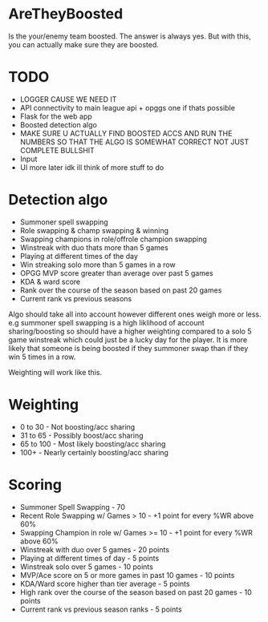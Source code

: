 # AreTheyBoosted 
Is the your/enemy team boosted. The answer is always yes. But with this, you can actually make sure they are boosted.

# TODO
* LOGGER CAUSE WE NEED IT
* API connectivity to main league api + opggs one if thats possible
* Flask for the web app
* Boosted detection algo
* MAKE SURE U ACTUALLY FIND BOOSTED ACCS AND RUN THE NUMBERS SO THAT THE ALGO IS SOMEWHAT CORRECT NOT JUST COMPLETE BULLSHIT
* Input
* UI
more later idk ill think of more stuff to do

# Detection algo
* Summoner spell swapping
* Role swapping & champ swapping & winning
* Swapping champions in role/offrole champion swapping
* Winstreak with duo thats more than 5 games
* Playing at different times of the day
* Win streaking solo more than 5 games in a row
* OPGG MVP score greater than average over past 5 games
* KDA & ward score
* Rank over the course of the season based on past 20 games
* Current rank vs previous seasons

Algo should take all into account however different ones weigh more or less. e.g summoner spell swapping is a high liklihood of account sharing/boosting so should have a higher weighting compared to a solo 5 game winstreak which could just be a lucky day for the player. It is more likely that someone is being boosted if they summoner swap than if they win 5 times in a row. 

Weighting will work like this. 
# Weighting
* 0 to 30 - Not boosting/acc sharing
* 31 to 65 - Possibly boost/acc sharing
* 65 to 100 - Most likely boosting/acc sharing
* 100+ - Nearly certainly boosting/acc sharing

# Scoring
* Summoner Spell Swapping - 70
* Recent Role Swapping w/ Games > 10 - +1 point for every %WR above 60%
* Swapping Champion in role w/ Games >= 10 - +1 point for every %WR above 60%
* Winstreak with duo over 5 games - 20 points
* Playing at different times of day - 5 points
* Winstreak solo over 5 games - 10 points
* MVP/Ace score on 5 or more games in past 10 games - 10 points
* KDA/Ward score higher than tier average - 5 points
* High rank over the course of the season based on past 20 games - 10 points
* Current rank vs previous season ranks - 5 points


